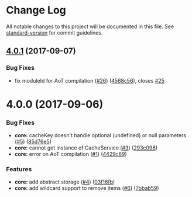 # Change Log

All notable changes to this project will be documented in this file. See [standard-version](https://github.com/conventional-changelog/standard-version) for commit guidelines.

<a name="4.0.1"></a>
## [4.0.1](https://github.com/fulls1z3/ngx-cache/compare/v4.0.0...v4.0.1) (2017-09-07)


### Bug Fixes

* fix moduleId for AoT compilation ([#26](https://github.com/fulls1z3/ngx-cache/issues/26)) ([4568c56](https://github.com/fulls1z3/ngx-cache/commit/4568c56)), closes [#25](https://github.com/fulls1z3/ngx-cache/issues/25)



<a name="4.0.0"></a>
# 4.0.0 (2017-09-06)


### Bug Fixes

* **core:** cacheKey doesn't handle optional (undefined) or null parameters ([#5](https://github.com/fulls1z3/ngx-cache/issues/5)) ([85d76e5](https://github.com/fulls1z3/ngx-cache/commit/85d76e5))
* **core:** cannot get instance of CacheService ([#3](https://github.com/fulls1z3/ngx-cache/issues/3)) ([293c098](https://github.com/fulls1z3/ngx-cache/commit/293c098))
* **core:** error on AoT compilation ([#1](https://github.com/fulls1z3/ngx-cache/issues/1)) ([4429c89](https://github.com/fulls1z3/ngx-cache/commit/4429c89))


### Features

* **core:** add abstract storage ([#4](https://github.com/fulls1z3/ngx-cache/issues/4)) ([03f16fb](https://github.com/fulls1z3/ngx-cache/commit/03f16fb))
* **core:** add wildcard support to remove items ([#6](https://github.com/fulls1z3/ngx-cache/issues/6)) ([7bbab59](https://github.com/fulls1z3/ngx-cache/commit/7bbab59))
